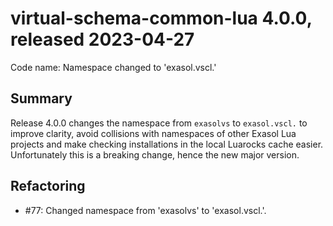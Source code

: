 # virtual-schema-common-lua 4.0.0, released 2023-04-27
 
Code name: Namespace changed to 'exasol.vscl.'

## Summary

Release 4.0.0 changes the namespace from `exasolvs` to `exasol.vscl.` to improve clarity, avoid collisions with namespaces of other Exasol Lua projects and make checking installations in the local Luarocks cache easier. Unfortunately this is a breaking change, hence the new major version.

## Refactoring

* #77: Changed namespace from 'exasolvs' to 'exasol.vscl.'. 